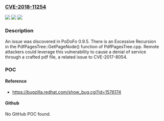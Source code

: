 ### [CVE-2018-11254](https://cve.mitre.org/cgi-bin/cvename.cgi?name=CVE-2018-11254)
![](https://img.shields.io/static/v1?label=Product&message=n%2Fa&color=blue)
![](https://img.shields.io/static/v1?label=Version&message=n%2Fa&color=blue)
![](https://img.shields.io/static/v1?label=Vulnerability&message=n%2Fa&color=brighgreen)

### Description

An issue was discovered in PoDoFo 0.9.5. There is an Excessive Recursion in the PdfPagesTree::GetPageNode() function of PdfPagesTree.cpp. Remote attackers could leverage this vulnerability to cause a denial of service through a crafted pdf file, a related issue to CVE-2017-8054.

### POC

#### Reference
- https://bugzilla.redhat.com/show_bug.cgi?id=1576174

#### Github
No GitHub POC found.

